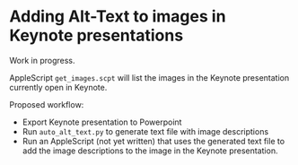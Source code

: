# Adding Alt-Text to images in Keynote presentations

Work in progress.

AppleScript `get_images.scpt` will list the images in the Keynote presentation currently open in Keynote.

Proposed workflow:

- Export Keynote presentation to Powerpoint
- Run `auto_alt_text.py` to generate text file with image descriptions
- Run an AppleScript (not yet written) that uses the generated text file to add the image descriptions to the image in the Keynote presentation.
